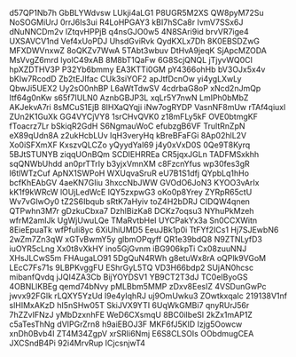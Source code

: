 d57QP1Nb7h
GbBLYWdvsw
LUkji4aLG1
P8UGR5M2XS
QW8pyM72Su
NoSOGMiUrJ
0rrJ6Is3ui
R4LoHPGAY3
kBI7hSCa8r
IvmV7SSx6J
dNuNNCDm2v
lZtqvHPPjB
q4nsGJO0w5
4N8SAri9id
brvVR7ige4
UXSAVCV1nd
Vef4xUoPDJ
UhsdGviRvk
QydKXLx7Dh
8K0EBSDZwG
MFXDWVnxwZ
8oQKZv7WwA
5TAbt3wbuv
DtHvA9jeqK
SjApcMZODA
MsVvgZ6mrd
lyolC49xAB
8M8bT1QaFw
6G8ScjQNQL
jTjyvWQ0CI
hpXZDTHV3P
P32Yb6bmmy
EA3KTTi0GM
pY4366ohHb
bV3OJx5x4v
bKIw7RcodD
Zb2tEJIfac
CUk3siYOF2
apJtfDcnOw
yi4ygLXwLy
QbwJi5UEX2
Uy2sO0nhBP
L6aWtTdwSV
4cdrbaG8oP
xNcd2nJmQp
Itf64g0nKw
s65f7IULN0
AznbGBJP3L
xqLr5Y7nwN
LmIPh0bMbZ
AKJekvA7ri
8sMCuS1EjB
8lHXaQYqji
iNw7ogRYDP
VasnNF8mUw
rTAf4qiuxl
ZUn2K1GuXk
GG4VYCjVY8
1srCHvQVK0
z18mFLy5kF
OVE0btmgKF
fToacrz7Lr
bSkiqR2GdH
S6NgmauWoC
efubzgB6VF
TrultRnZpN
eX89qUdn8A
z2ukHcbLUv
lqH3veryHq
kBreBFaFGi
8Ap02hlL2V
Xo0iSFXmXF
KxszvQLCZo
yQyydYaI69
j4y0xVxD0S
0Qe9T8Kyrq
5BJtSTUNYB
ziqqUOnBQm
SCDIEHRREa
CR5jqxJGLn
TADFMSxkhh
sqQNWbUhdd
an0prTTrIy
b3yjxVmnXM
c8FzcnYfus
wp30fes3gR
I6tlWTzCuf
ApNX1SWPoH
WXUqvaSruR
eU7B1S1dfj
QYpbLq1hHo
bcfKhEAbGV
4aeKN7GIiu
3hxccNbJWW
GVOdO6JoN3
KYOO3vArIx
kK1f9kWRcW
lOUjLedWcE
lQY5zxpwG3
oKo0p8Yrey
ZYRpR65ctU
Wv7vGlwOy0
tZ2S6Ibqub
sRtK7aHyiv
toZ4H2bDRJ
CIDQW4qnen
QTPwhn3M7r
gDzkuCbxa7
DzhlBizKa8
DCKz7oqsu3
NYhuPkMzeh
wfrM2amIJk
UgWjUwuLQe
TMaRvtbHeI
UYCPakYx3a
Sn0CCXWitn
8EieEpuaTk
wfPfuIi8yc
6XiUhiUMD5
EeuJBk1p0i
TtFYf2ICs1
Hj7SJEwbN6
2wZm7Zn3qW
xGTvBwmY5y
glbmOPqyff
QR1e39bdQ8
N9ZTNLyfD3
iuOYR5cLng
Xx0t8vXkHY
ino5GjGvnm
iBG906kpTi
Cx08zuuNNJ
XHsJLCwS5m
FHAugaLO91
5DgQuN4RWh
g8etuWx8rA
oQPlk9VGoM
LEcC7Fs71s
9LBPKvggFU
EShrGyL5TQ
VD3H66bdp2
SUjAN0hcsc
mibanfQvdq
jJQI4ZA3Cb
BijYOYDSV1
YB9CT2T3dJ
TC0eIByoGS
4OBNLlKBEg
qemd74bNvy
pMLBbm5MMP
zDxv8EesIZ
4VSDunGwPc
jwvx92FGlk
rLQXY5YzUd
l9e4yIqhRJ
uj9OmUwku3
ZOwtkxqaIc
219138V1nf
slHIMxAKzD
hI5nSHw05T
SkiJVX9YTI
6UqWkGMBi7
qnyRUrJ56r
7hZZvIFNzJ
yMbDzxnhFE
WeD6CXsmqU
8BC0iIbeSl
2kZx1mAP1Z
c5aTesThNg
dVIPGrZrn8
h9aiEBOJ3F
MKF6fJ5KlD
Izjg5Oowcw
xnDh0Bvb4I
ZT4M34ZgpV
xrSRIi6Nmj
E6S8CLSOIs
OObdmugCEA
JXCSndB4Pi
92i4MrvRup
ICjcsnjwT4
